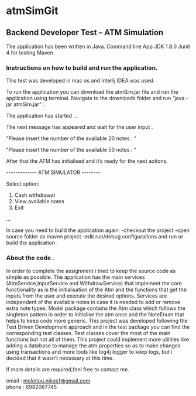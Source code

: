 # atmSimGit

## Backend Developer Test – ATM Simulation			

The application has been written in Java.
Command line App
JDK 1.8.0
Junit 4 for testing 
Maven

### Instructions on how to build and run the application.

This test was developed in mac os and Intellij IDEA was used.

To run the application you can download the atmSim.jar file and run the application using terminal.
Navigate to the downloads folder and run “java -jar atmSim.jar” .

The application has started ... 

The next message has appeared and wait for the user input .

“Please insert the number of the available 20 notes : “ 

“Please insert the number of the available 50 notes : “

After that the ATM has initialised and it’s ready for the next actions.

-------------  ATM SIMULATOR -------- 

Select option:
 1. Cash withdrawal
 2. View available notes
 3. Exit

…

In case you need to build the application again:
-checkout the project 
-open source folder as maven project
-edit run/debug configurations and run or build the application .

### About the code .
In order to complete the assignment i tried to keep the source code as simple as possible.
The application has the main services (AtmService,InputService and WithdrawService)
that implement the core functionality as is the initialisation of the Atm and the functions 
that get the inputs from the user and execute the desired options.
Services are independent of the available notes in case it is needed to add or remove extra note types.
Model package contains the Atm class which follows the singleton pattern in order
to initialise the atm once and the NoteEnum that helps to keep code more generic.
This project was developed following the Test Driven Development approach 
and in the test package you can find the corresponding test classes.
Test classes cover the most of the main functions but not all of them.
This project could implement more utilities like adding a database to manage 
the atm properties so as to make changes using transactions and more tools like 
log4j logger to keep logs, but i decided that it wasn’t necessary at this time.



If more details are required,feel free to contact me.

email : meletiou.nikos1@gmail.com	
phone : 6982067745  




